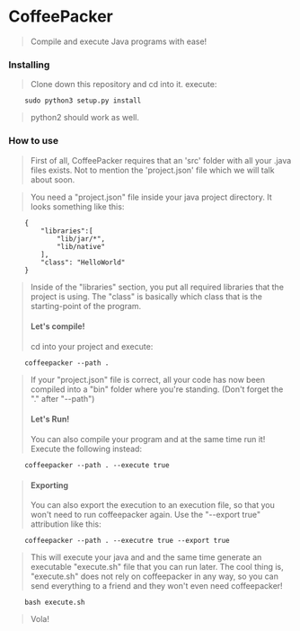 # CoffeePacker
> Compile and execute Java programs with ease!

### Installing
> Clone down this repository and cd into it.
> execute:

        sudo python3 setup.py install

> python2 should work as well.

### How to use
> First of all, CoffeePacker requires that an 'src' folder with all your .java
> files exists. Not to mention the 'project.json' file which we will talk about
> soon.

> You need a "project.json" file inside your java project directory. It looks
> something like this:

        {
            "libraries":[
                "lib/jar/*",
                "lib/native"
            ],
            "class": "HelloWorld"
        }

> Inside of the "libraries" section, you put all required libraries that the
> project is using.
> The "class" is basically which class that is the starting-point of the
> program.
>
> #### Let's compile!
> cd into your project and execute:

        coffeepacker --path .

> If your "project.json" file is correct, all your code has now been compiled
> into a "bin" folder where you're standing.
> (Don't forget the "." after "--path")
>
> #### Let's Run!
> You can also compile your program and at the same time run it!
> Execute the following instead:

        coffeepacker --path . --execute true

> #### Exporting
> You can also export the execution to an execution file, so that you won't
> need to run coffeepacker again.
> Use the "--export true" attribution like this:

        coffeepacker --path . --executre true --export true

> This will execute your java and and the same time generate an executable
> "execute.sh" file that you can run later. The cool thing is, "execute.sh"
> does not rely on coffeepacker in any way, so you can send everything to a
> friend and they won't even need coffeepacker!

        bash execute.sh

> Vola!
